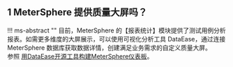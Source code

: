 ## 1 MeterSphere 提供质量大屏吗？
!!! ms-abstract ""
    目前，MeterSphere 的【报表统计】模块提供了测试用例分析报表。如需更多维度的大屏展示，可以使用可视化分析工具 DataEase，通过连接 MeterSphere 数据库获取数据详情，创建满足业务需求的自定义质量大屏。<br />
    参照 [用DataEase开源工具构建MeterSphere仪表板](https://mp.weixin.qq.com/s/y2iTex78_Y8RaaWt6m57mg)。
